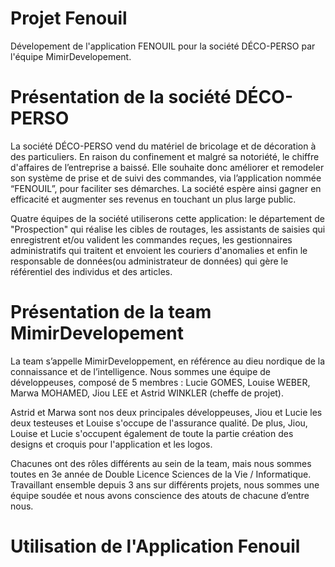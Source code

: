 # Projet Fenouil
Dévelopement de l'application FENOUIL pour la société DÉCO-PERSO par l'équipe MimirDevelopement.

# Présentation de la société DÉCO-PERSO
La société DÉCO-PERSO vend du matériel de bricolage et de décoration à des particuliers. 
En raison du confinement et malgré sa notoriété, le chiffre d'affaires de l’entreprise a baissé. Elle souhaite donc améliorer et remodeler son système de prise et de suivi des commandes, via l’application nommée “FENOUIL”, pour faciliter ses démarches. La société espère ainsi gagner en efficacité et augmenter ses revenus en touchant un plus large public.

Quatre équipes de la société utiliserons cette application: le département de "Prospection" qui réalise les cibles de routages, les assistants de saisies qui enregistrent et/ou valident les commandes reçues, les gestionnaires administratifs qui traitent et envoient les couriers d'anomalies et enfin le responsable de données(ou administrateur de données) qui gère le référentiel des individus et des articles.

# Présentation de la team MimirDevelopement
La team s’appelle MimirDeveloppement, en référence au dieu nordique de la connaissance et de l’intelligence. Nous sommes une équipe de développeuses, composé de 5 membres : Lucie GOMES, Louise WEBER, Marwa MOHAMED, Jiou LEE et Astrid WINKLER (cheffe de projet).

Astrid et Marwa sont nos deux principales développeuses, Jiou et Lucie les deux testeuses et Louise s'occupe de l'assurance qualité. De plus, Jiou, Louise et Lucie s'occupent également de toute la partie création des designs et croquis pour l'application et les logos.

Chacunes ont des rôles différents au sein de la team, mais nous sommes toutes en 3e année de Double Licence Sciences de la Vie / Informatique. Travaillant ensemble depuis 3 ans sur différents projets, nous sommes une équipe soudée et nous avons conscience des atouts de chacune d’entre nous. 

# Utilisation de l'Application Fenouil
